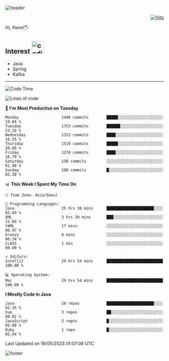 ![header](https://capsule-render.vercel.app/api?type=soft&color=gradient&text=%20%20Gnoyes%20%20&fontAlign=30&fontSize=30&textBg=true&desc=Backend%20Developer&descAlign=60&descAlignY=50&&descSize=30)

<div align=right>
  
[![Hits](https://hits.seeyoufarm.com/api/count/incr/badge.svg?url=https%3A%2F%2Fgithub.com%2Fjeff-seyong)](https://hits.seeyoufarm.com)

</div>


Hi, there!🖐

## Interest <img src="https://media.giphy.com/media/bx3Cvt88j7PtM4SOaS/giphy.gif" alt="coding" width="40px" />

- Java
- Spring
- Kafka

---

<!--START_SECTION:waka-->
![Code Time](http://img.shields.io/badge/Code%20Time-540%20hrs%2041%20mins-blue)

![Lines of code](https://img.shields.io/badge/From%20Hello%20World%20I%27ve%20Written-876.8%20thousand%20lines%20of%20code-blue)

📅 **I'm Most Productive on Tuesday** 

```text
Monday                   1440 commits        █████░░░░░░░░░░░░░░░░░░░░   19.04 % 
Tuesday                  1753 commits        ██████░░░░░░░░░░░░░░░░░░░   23.18 % 
Wednesday                1252 commits        ████░░░░░░░░░░░░░░░░░░░░░   16.55 % 
Thursday                 1519 commits        █████░░░░░░░░░░░░░░░░░░░░   20.08 % 
Friday                   1270 commits        ████░░░░░░░░░░░░░░░░░░░░░   16.79 % 
Saturday                 150 commits         ░░░░░░░░░░░░░░░░░░░░░░░░░   01.98 % 
Sunday                   180 commits         █░░░░░░░░░░░░░░░░░░░░░░░░   02.38 % 
```


📊 **This Week I Spent My Time On** 

```text
🕑︎ Time Zone: Asia/Seoul

💬 Programming Languages: 
Java                     25 hrs 38 mins      █████████████████████░░░░   85.69 % 
XML                      3 hrs 50 mins       ███░░░░░░░░░░░░░░░░░░░░░░   12.84 % 
YAML                     17 mins             ░░░░░░░░░░░░░░░░░░░░░░░░░   00.97 % 
Groovy                   6 mins              ░░░░░░░░░░░░░░░░░░░░░░░░░   00.34 % 
CLASS                    1 min               ░░░░░░░░░░░░░░░░░░░░░░░░░   00.09 % 

🔥 Editors: 
IntelliJ                 29 hrs 54 mins      █████████████████████████   100.00 % 

💻 Operating System: 
Mac                      29 hrs 54 mins      █████████████████████████   100.00 % 
```

**I Mostly Code in Java** 

```text
Java                     28 repos            █████████████████████░░░░   82.35 % 
Vue                      3 repos             ██░░░░░░░░░░░░░░░░░░░░░░░   08.82 % 
JavaScript               2 repos             █░░░░░░░░░░░░░░░░░░░░░░░░   05.88 % 
Ruby                     1 repo              █░░░░░░░░░░░░░░░░░░░░░░░░   02.94 % 
```




 Last Updated on 19/05/2023 01:07:08 UTC
<!--END_SECTION:waka-->

<!--

<div align=center>
  
[![Gmail Badge](https://img.shields.io/badge/Gmail-d14836?style=flat&logo=Gmail&logoColor=white&link=mailto:sedragon.kim@gmail.com)](mailto:sedragon.kim@gmail.com) 

</div>

-->


![footer](https://capsule-render.vercel.app/api?type=waving&color=gradient&height=300&section=footer&animation=twinkling&reversal=true)
